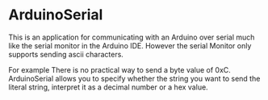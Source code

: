 # ArduinoSerial

This is an application for communicating with an Arduino over serial much like the serial monitor in the Arduino IDE. However the serial Monitor only supports sending ascii characters. 

For example There is no practical way to send a byte value of 0xC. ArduinoSerial allows you to specify whether the string you want to send the literal string, interpret it as a decimal number or a hex value.
